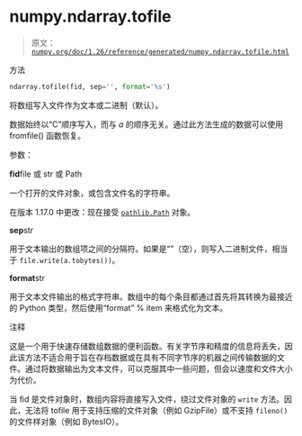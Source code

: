 # numpy.ndarray.tofile

> 原文：[`numpy.org/doc/1.26/reference/generated/numpy.ndarray.tofile.html`](https://numpy.org/doc/1.26/reference/generated/numpy.ndarray.tofile.html)

方法

```py
ndarray.tofile(fid, sep='', format='%s')
```

将数组写入文件作为文本或二进制（默认）。

数据始终以“C”顺序写入，而与 *a* 的顺序无关。通过此方法生成的数据可以使用 fromfile() 函数恢复。

参数：

**fid**file 或 str 或 Path

一个打开的文件对象，或包含文件名的字符串。

在版本 1.17.0 中更改：现在接受 [`pathlib.Path`](https://docs.python.org/3/library/pathlib.html#pathlib.Path "(在 Python v3.11 中)") 对象。

**sep**str

用于文本输出的数组项之间的分隔符。如果是“”（空），则写入二进制文件，相当于 `file.write(a.tobytes())`。

**format**str

用于文本文件输出的格式字符串。数组中的每个条目都通过首先将其转换为最接近的 Python 类型，然后使用“format” % item 来格式化为文本。

注释

这是一个用于快速存储数组数据的便利函数。有关字节序和精度的信息将丢失，因此该方法不适合用于旨在存档数据或在具有不同字节序的机器之间传输数据的文件。通过将数据输出为文本文件，可以克服其中一些问题，但会以速度和文件大小为代价。

当 fid 是文件对象时，数组内容将直接写入文件，绕过文件对象的 `write` 方法。因此，无法将 tofile 用于支持压缩的文件对象（例如 GzipFile）或不支持 `fileno()` 的文件样对象（例如 BytesIO）。
